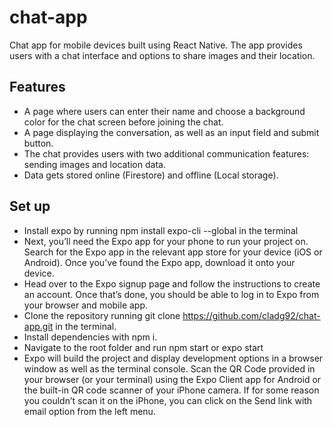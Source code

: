 # chat-app

Chat app for mobile devices built using React Native. The app provides users with a chat interface and options to share images and their location.

## Features

- A page where users can enter their name and choose a background color for the chat screen
  before joining the chat.
- A page displaying the conversation, as well as an input field and submit button.
- The chat provides users with two additional communication features: sending images
  and location data.
- Data gets stored online (Firestore) and offline (Local storage).

## Set up

- Install expo by running npm install expo-cli --global in the terminal
- Next, you’ll need the Expo app for your phone to run your project on. Search for the Expo app in the relevant app store for your device (iOS or Android). Once you’ve found the Expo app, download it onto your device.
- Head over to the Expo signup page and follow the instructions to create an account. Once that’s done, you should be able to log in to Expo from your browser and mobile app.
- Clone the repository running git clone https://github.com/cladg92/chat-app.git in the terminal.
- Install dependencies with npm i.
- Navigate to the root folder and run npm start or expo start
- Expo will build the project and display development options in a browser window as well as the terminal console. Scan the QR Code provided in your browser (or your terminal) using the Expo Client app for Android or the built-in QR code scanner of your iPhone camera.
  If for some reason you couldn’t scan it on the iPhone, you can click on the Send link with email option from the left menu.
